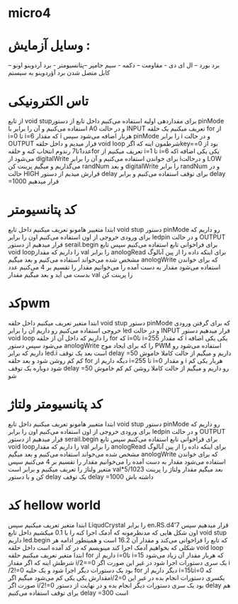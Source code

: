 # micro4
# وسایل آزمایش : 
برد بورد – ال ای دی - مقاومت – دکمه - سیم جامپر –پتانسیومتر - برد آردوینو اونو – کابل متصل شدن برد آؤردوینو به سیستم
# تاس الکترونیکی

 از تابع void stupبرای مقداردهی اولیه استفاده می‌کنیم داخل تابع از دستور pinMode  استفاده می‌کنیم و آن را برابر با A0 و در حالت INPUT تعریف میکنیم یک حلقه for از i=0 تا i=6 که مقدار i هربار اضافه می‌شود  سپس pinMode  را برابر i و در حالت OUTPUT  قرار میدیم و داخل حلقه void loop شرطمون اینه که اگرkey==0 بود از عدد1تا7 رندوم انتخاب کنه و حلقه‌for تعریف میکنیم  از i=1 تا  i=6 کهi یکی یکی اضافه می‌شود از digitalWrite برای خواندن استفاده می‌کنیم و آن را برابر iو درحالت LOW می‌گذاریم و میگیم پرینت کن randNum و بعد digitalWrite  را برابر randNum و در حالت HIGH قرارش میدیم از دستور delay برای توقف استفاده می‌کنیم و برابر  delay =1000 قرار میدهیم


# کد پتانسیومتر

 ابتدا متغییر هامونو تعریف میکنیم داخل تابع void stup دستور pinMode رو داریم که برای ورودی خروجی  از اون استفاده می‌کنیم اون را برابر ledpin  و در حالت OUTPUT قرار میدهیم از دستور serail.begin  برای فراخوانی تابع استفاده می‌کنیم سپس تابع void loopرا داریم که مقدار val را برابر anologRead  برای اینکه داده را از پین آنالوگ مشخص شده می‌خواند استفاده می‌کنیم و بعد میگیم anologWrite که برای خواندن استفاده می‌شود مقدار به دست آمده را می‌خوانیم مقدار را تقسیم بر 4 می‌کنیم عدد بدست می آید و بعد میگیم مقدار val را پرینت کن

# کدpwm

ابتدا متغیر تعریف میکنیم داخل حلقه void stup دستور  pinMode که برای گرفتن ورودی خروجی استفاده می‌کنیم رو داریم آن را برابر led  و در حالت INPUT قرار میدهیم دستور  void loop را داریم که داخل آن از حلقه for که i=0تا i=255 که مقدار i یکی یکی اضافه می‌شود سپس دستور anologWrite  را که  برای ایجاد موج PWM استفاده می‌شود رو داریم که برابر led،i است بعد یک توقف delay =50 داریم  و میگیم از حالت کاملا خاموش کم کم روشن شود و بعد حلقه for دیگه داریم از i=255 تا i=0 و مقدار i هربار یکی کم شود دوباره یک توقف delay =50 رو داریم و میگیم از حالت کاملا روشن کم کم خاموش شو


# کد پتانسیومتر ولتاژ


 ابتدا متغییر هامونو تعریف میکنیم داخل تابع void stup دستور pinMode رو داریم که برای ورودی خروجی  از اون استفاده می‌کنیم اون را برابر ledpin  و در حالت OUTPUT قرار میدهیم از دستور serail.begin  برای فراخوانی تابع استفاده می‌کنیم سپس تابع void loopرا داریم که مقدار val را برابر anologRead  برای اینکه داده را از پین آنالوگ مشخص شده می‌خواند استفاده می‌کنیم و بعد میگیم anologWrite که برای خواندن استفاده می‌شود مقدار به دست آمده را می‌خوانیم مقدار را تقسیم بر 4 می‌کنیم سپس متغیر ولتاژ را تعریف میکنیم و برابر است val*5/1023 بعد میگیم مقدار ولتاژ را پرینت کن و با دستور delay  یک توقف delay =1000 داشته باش

# کد hellow world


ابتدا متغیر تعریف میکنیم سپس LiqudCrystal را برابر en،RS.d4'7 قرار میدهیم سپس اون شکل هایی که مدنظرمونه که آدمک اجرا کنه را با 0.1 میکشیم داخل تابع void stup داریم led.begin که تابع را فراخوانی می‌کند و مقدار آن 16.2 است و همینطور ادامه هر شکلی که بخواهیم آدمک اجرا کند مینویسم که در کد آمده است داخل حلقه void  loop ابتدا متغیر تعریف میکنیم حلقه for داریم از i=0تا i=15 که هربار مقدار آن زیاد می‌شود شرطش اینه که اگر مقدار i/2==0 یک سری دستورات اجرا شود در غیر این صورت اگر i /2!=0 بود یک دستورات دیگر اجرا شود و یک حلیه for  دیگر داریم از i=15تاi=0 که مقدارش یکی یکی کم می‌شود میگیم اگرi/2=0 یکسری دستورات انجام بده در غیر این صورت اگر i/2!=0 بود یک سری دستورات دیگر انجام بده و در نهایت از دستور delay  هم برای توقف استفاده می‌کنیم delay =300 است
 



